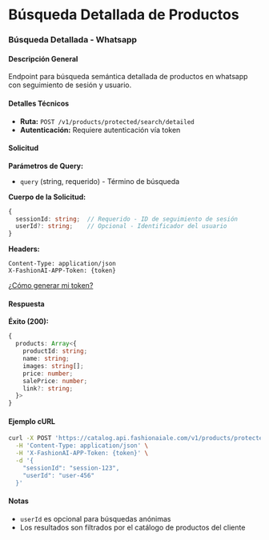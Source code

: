 # Búsqueda Detallada de Productos

### Búsqueda Detallada - Whatsapp

#### Descripción General

Endpoint para búsqueda semántica detallada de productos en whatsapp con seguimiento de sesión y usuario.

#### Detalles Técnicos

- **Ruta:** `POST /v1/products/protected/search/detailed`
- **Autenticación:** Requiere autenticación vía token

#### Solicitud

**Parámetros de Query:**
- `query` (string, requerido) - Término de búsqueda

**Cuerpo de la Solicitud:**
```typescript
{
  sessionId: string;  // Requerido - ID de seguimiento de sesión
  userId?: string;    // Opcional - Identificador del usuario
}
```

**Headers:**
```
Content-Type: application/json
X-FashionAI-APP-Token: {token}
```

[¿Cómo generar mi token?](../../customization-reference/authentication)

#### Respuesta

**Éxito (200):**
```typescript
{
  products: Array<{
    productId: string;
    name: string;
    images: string[];
    price: number;
    salePrice: number;
    link?: string;
  }>
}
```

#### Ejemplo cURL
```bash
curl -X POST 'https://catalog.api.fashionaiale.com/v1/products/protected/search/detailed?query=vestido+azul' \
  -H 'Content-Type: application/json' \
  -H 'X-FashionAI-APP-Token: {token}' \
  -d '{
    "sessionId": "session-123",
    "userId": "user-456"
  }'
```

#### Notas

- `userId` es opcional para búsquedas anónimas
- Los resultados son filtrados por el catálogo de productos del cliente